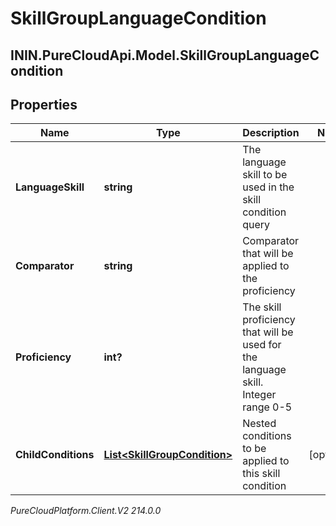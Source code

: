 # SkillGroupLanguageCondition

## ININ.PureCloudApi.Model.SkillGroupLanguageCondition

## Properties

|Name | Type | Description | Notes|
|------------ | ------------- | ------------- | -------------|
| **LanguageSkill** | **string** | The language skill to be used in the skill condition query | |
| **Comparator** | **string** | Comparator that will be applied to the proficiency | |
| **Proficiency** | **int?** | The skill proficiency that will be used for the language skill. Integer range 0-5 | |
| **ChildConditions** | [**List&lt;SkillGroupCondition&gt;**](SkillGroupCondition) | Nested conditions to be applied to this skill condition | [optional] |



_PureCloudPlatform.Client.V2 214.0.0_
